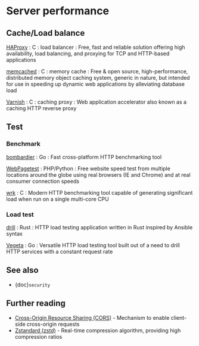 # Server performance

## Cache/Load balance

[HAProxy](https://www.haproxy.org/) : C : load balancer
: Free, fast and reliable solution offering high availability, load balancing,
  and proxying for TCP and HTTP-based applications

[memcached](https://www.memcached.org/) : C : memory cache
: Free & open source, high-performance, distributed memory object caching
  system, generic in nature, but intended for use in speeding up dynamic web
  applications by alleviating database load

[Varnish](https://varnish-cache.org/) : C : caching proxy
: Web application accelerator also known as a caching HTTP reverse proxy

## Test

### Benchmark

[bombardier](https://github.com/codesenberg/bombardier) : Go
: Fast cross-platform HTTP benchmarking tool

[WebPagetest](https://github.com/catchpoint/WebPageTest) : PHP/Python
: Free website speed test from multiple locations around the globe using real
  browsers (IE and Chrome) and at real consumer connection speeds

[wrk](https://github.com/wg/wrk) : C
: Modern HTTP benchmarking tool capable of generating significant load when run
  on a single multi-core CPU

### Load test

[drill](https://github.com/fcsonline/drill) : Rust
: HTTP load testing application written in Rust inspired by Ansible syntax

[Vegeta](https://github.com/tsenart/vegeta) : Go
: Versatile HTTP load testing tool built out of a need to drill HTTP services
  with a constant request rate

## See also

- {doc}`security`

## Further reading

- [Cross-Origin Resource Sharing (CORS)](https://enable-cors.org/) - Mechanism
  to enable client-side cross-origin requests
- [Zstandard (zstd)](https://facebook.github.io/zstd/) - Real-time compression
  algorithm, providing high compression ratios
